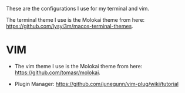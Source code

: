 These are the configurations I use for my terminal and vim.

The terminal theme I use is the Molokai theme from here: https://github.com/lysyi3m/macos-terminal-themes.

# VIM
- The vim theme I use is the Molokai theme from here: https://github.com/tomasr/molokai.

- Plugin Manager: https://github.com/junegunn/vim-plug/wiki/tutorial
